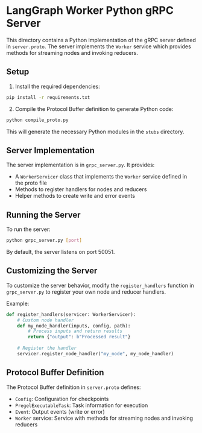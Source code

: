 # LangGraph Worker Python gRPC Server

This directory contains a Python implementation of the gRPC server defined in `server.proto`. The server implements the `Worker` service which provides methods for streaming nodes and invoking reducers.

## Setup

1. Install the required dependencies:

```bash
pip install -r requirements.txt
```

2. Compile the Protocol Buffer definition to generate Python code:

```bash
python compile_proto.py
```

This will generate the necessary Python modules in the `stubs` directory.

## Server Implementation

The server implementation is in `grpc_server.py`. It provides:

- A `WorkerServicer` class that implements the `Worker` service defined in the proto file
- Methods to register handlers for nodes and reducers
- Helper methods to create write and error events

## Running the Server

To run the server:

```bash
python grpc_server.py [port]
```

By default, the server listens on port 50051.

## Customizing the Server

To customize the server behavior, modify the `register_handlers` function in `grpc_server.py` to register your own node and reducer handlers.

Example:

```python
def register_handlers(servicer: WorkerServicer):
    # Custom node handler
    def my_node_handler(inputs, config, path):
        # Process inputs and return results
        return {"output": b"Processed result"}
    
    # Register the handler
    servicer.register_node_handler("my_node", my_node_handler)
```

## Protocol Buffer Definition

The Protocol Buffer definition in `server.proto` defines:

- `Config`: Configuration for checkpoints
- `PregelExecutableTask`: Task information for execution
- `Event`: Output events (write or error)
- `Worker` service: Service with methods for streaming nodes and invoking reducers
